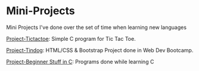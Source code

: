 # Mini-Projects
Mini Projects I've done over the set of time when learning new languages

[Project-Tictactoe](https://github.com/Argonyte/Mini-Projects/tree/main/tictactoe): Simple C program for Tic Tac Toe.

[Project-Tindog](https://github.com/Argonyte/Mini-Projects/tree/main/TinDog): HTML/CSS & Bootstrap Project done in Web Dev Bootcamp.

[Project-Beginner Stuff in C](https://github.com/Argonyte/Mini-Projects/tree/main/beginners): Programs done while learning C

